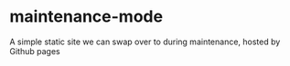 # maintenance-mode
A simple static site we can swap over to during maintenance, hosted by Github pages

